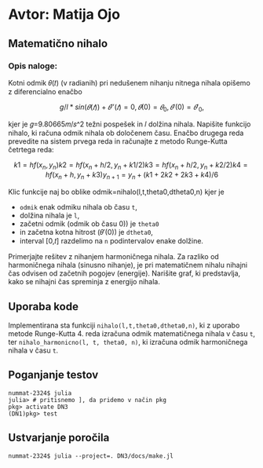 # Avtor: Matija Ojo

## Matematično nihalo

### Opis naloge:

Kotni odmik 𝜃(𝑡) (v radianih) pri nedušenem nihanju nitnega nihala opišemo z diferencialno enačbo

```math
g/l * sin(𝜃(𝑡)) + 𝜃''(𝑡) = 0, 𝜃(0)=𝜃_0, 𝜃′(0)=𝜃′_0,
``` 

kjer je 𝑔=9.80665𝑚/𝑠^2 težni pospešek in 𝑙 dolžina nihala.
Napišite funkcijo nihalo, ki računa odmik nihala ob določenem času.
Enačbo drugega reda prevedite na sistem prvega reda in računajte z metodo Runge-Kutta četrtega reda:

```math
k1 = h f(x_n, y_n)
k2 = h f(x_n + h/2, y_n + k1 / 2)
k3 = h f(x_n + h/2, y_n + k2 / 2)
k4 = h f(x_n + h, y_n + k3)
y_{n+1} = y_n + (k1 + 2k2 + 2k3 + k4) / 6
``` 


Klic funkcije naj bo oblike odmik=nihalo(l,t,theta0,dtheta0,n) kjer je

- `odmik` enak odmiku nihala ob času `t`,
- dolžina nihala je `l`,
- začetni odmik (odmik ob času 0)) je `theta0`
- in začetna kotna hitrost (𝜃′(0)) je `dtheta0`,
- interval [0,𝑡] razdelimo na `n` podintervalov enake dolžine.

Primerjajte rešitev z nihanjem harmoničnega nihala. Za razliko od harmoničnega nihala (sinusno nihanje), je pri matematičnem nihalu nihajni čas odvisen od začetnih pogojev (energije). Narišite graf, ki predstavlja, kako se nihajni čas spreminja z energijo nihala.


## Uporaba kode

Implementirana sta funkciji `nihalo(l,t,theta0,dtheta0,n)`, ki z uporabo metode Runge-Kutta 4. reda izračuna odmik matematičnega nihala v času `t`,
ter `nihalo_harmonicno(l, t, theta0, n)`, ki izračuna odmik harmoničnega nihala v času `t`.


## Poganjanje testov

```shell
nummat-2324$ julia
julia> # pritisnemo ], da pridemo v način pkg
pkg> activate DN3
(DN1)pkg> test
```

## Ustvarjanje poročila

```shell
nummat-2324$ julia --project=. DN3/docs/make.jl
```